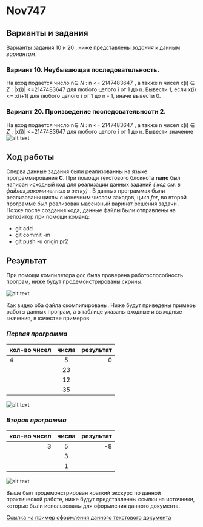 # Nov747

## **Варианты и задания**

Варианты задания 10 и 20 , ниже представлены _задания_ к данным *вариантам*.

### **Вариант 10. Неубывающая последовательность.** 

 На вход подается число n∈ _N_ : n <= 2147483647 , а также n чисел x(i) ∈ _Z_ : |x(i)| <=2147483647 для любого целого i от 1 до n. Вывести 1, если x(i) <= x(i+1) для любого целого i от 1 до n - 1, иначе вывести 0.

### **Вариант 20. Произведение последовательности 2.** 

  На вход подается число n∈ _N_ : n <= 2147483647 , а также n 
чисел x(i) ∈ _Z_ : |x(i)| <=2147483647 для любого целого i от 1 до n. Вывести значение  ![alt text](https://pp.userapi.com/c848520/v848520645/13eb84/1CPQFFAf21Y.jpg)

## **Ход работы**

Сперва данные задания были реализованны на языке программирования **C**. При помощи текстового блокнота **nano** был написан исходный код для реализации данных заданий _( код см. в файлах,закомиченных в ветку)_ . В данных программах были реализованы циклы с конечным числом заходов, цикл _for_, во второй программе был реализован  массивный варинат решения задачи . Позже после создания кода, данные файлы были отправлены на репозитор при помощи команд:
  - git add .  
  - git commit -m
  - git push -u origin pr2
  
  ## **Результат**
  
  При помощи компилятора gcc была проверена работоспособность програм, ниже будут продемонстрированы скрины.
  
  ![alt text](https://pp.userapi.com/c851524/v851524603/cb99a/_KnU19803-E.jpg)
  
  Как видно оба файла скомпилированы.
 Ниже будут приведены примеры работы данных програм, а в таблице указаны входные и выходные значения, в качестве примеров
 
 ### *Первая программа*
 
| кол-во чисел  |  числа        | результат|
| ------------- |:-------------:| --------:|
| 4             | 5             | 0        |
|               | 23            |          |
|               |  12           |          |
|               |  35           |          |

 ![alt text](https://pp.userapi.com/c849532/v849532955/14471d/WozNy4YS6D4.jpg)
 
  ### *Вторая программа*
  
 | кол-во чисел  |  числа        | результат|
 | -------------:|:-------------:| --------:|
 | 3             |5              | -8       |
 |               |3              |          |
 |               | 1             |          |
 
![alt text](https://pp.userapi.com/c851524/v851524603/cb9a8/1juPy9ro6vE.jpg)

 Выше был продемонстрирован краткий экскурс по данной практической работе, ниже будут представленны ссылки на источники, которые были использованы для оформления данного документа.
 
 [Ссылка на пример оформления данного текстового документа](https://github.com/adam-p/markdown-here/wiki/Markdown-Cheatsheet)
